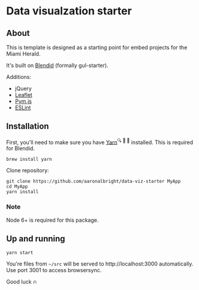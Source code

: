 # Data visualzation starter

## About

This is template is designed as a starting point for embed projects for the Miami Herald.

It's built on [Blendid](https://github.com/vigetlabs/blendid) (formally gul-starter).

Additions:
* jQuery
* [Leaflet](http://leafletjs.com/)
* [Pym.js](http://blog.apps.npr.org/pym.js/)
* [ESLint](http://eslint.org/)

## Installation

First, you'll need to make sure you have [Yarn](https://yarnpkg.com/lang/en/)<sup>🔍 🚚 🔗</sup> installed. This is required for Blendid.

`brew install yarn`

Clone repository:

```
git clone https://github.com/aaronalbright/data-viz-starter MyApp
cd MyApp
yarn install
```

### Note
Node 6+ is required for this package.

## Up and running
`yarn start`

You're files from `~/src` will be served to http://localhost:3000 automatically. Use port 3001 to access browsersync.

Good luck 🔥

